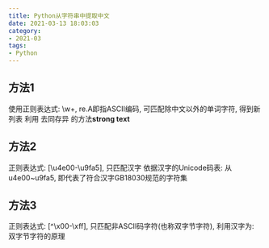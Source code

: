 ```yaml
---
title: Python从字符串中提取中文
date: 2021-03-13 18:03:03
category:
- 2021-03
tags:
- Python
---
```



##  方法1
使用正则表达式: \w+, re.A即指ASCII编码, 可匹配除中文以外的单词字符, 得到新列表
利用 去同存异 的方法**strong text**

## 方法2
正则表达式: [\u4e00-\u9fa5], 只匹配汉字
依据汉字的Unicode码表: 从u4e00~u9fa5, 即代表了符合汉字GB18030规范的字符集

## 方法3
正则表达式: [^\x00-\xff], 只匹配非ASCII码字符(也称双字节字符), 利用汉字为: 双字节字符的原理